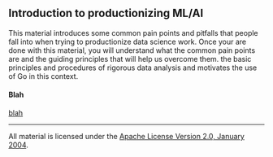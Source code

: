 ## Introduction to productionizing ML/AI

This material introduces some common pain points and pitfalls that people fall into when trying to productionize data science work. Once your are done with this material, you will understand what the common pain points are and the guiding principles that will help us overcome them.  the basic principles and procedures of rigorous data analysis and motivates the use of Go in this context.

#### Blah
[blah](blah/README.md)

___
All material is licensed under the [Apache License Version 2.0, January 2004](http://www.apache.org/licenses/LICENSE-2.0).
